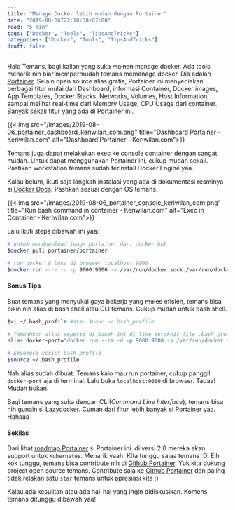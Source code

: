 ```yaml
---
title: "Manage Docker lebih mudah dengan Portainer"
date: "2019-08-06T22:18:38+07:00"
read: "5 min"
tags: ["Docker", "Tools", "TipsAndTricks"]
categories: ["Docker", "Tools", "TipsAndTricks"]
draft: false
---
```


Halo Temans, bagi kalian yang suka ~~mainan~~ manage docker. Ada tools menarik nih biar mempermudah temans memanage docker. Dia adalah [Portainer](https://portainer.io). Selain open source alias gratis, Portainer ini menyediakan berbagai fitur mulai dari Dashboard, informasi Container, Docker images, App Templates, Docker Stacks, Networks, Volumes, Host Information, sampai melihat real-time dari Memory Usage, CPU Usage dari container. Banyak sekali fitur yang ada di Portainer ini. 

{{< img src="/images/2019-08-06_portainer_dashboard_keriwilan_com.png" title="Dashboard Portainer - Keriwilan.com" alt="Dashboard Portainer - Keriwilan.com">}}

Temans juga dapat melakukan exec ke console container dengan sangat mudah. Untuk dapat menggunakan Portainer ini, cukup mudah sekali. Pastikan workstation temans sudah terinstall Docker Engine yaa. 

Kalau belum, ikuti saja langkah instalasi yang ada di dokumentasi resminya si [Docker Docs](https://docs.docker.com/v17.12/cs-engine/1.13/). Pastikan sesuai dengan OS temans. 

{{< img src="/images/2019-08-06_portainer_console_keriwilan_com.png" title="Run bash command in container - Keriwilan.com" alt="Exec in Container - Keriwilan.com">}}

Lalu ikuti steps dibawah ini yaa:

```bash
# untuk mendownload image portainer dari docker hub
$docker pull portainer/portainer 

# run docker & buka di browser localhost:9000
$docker run --rm -d -p 9000:9000 -v /var/run/docker.sock:/var/run/docker.sock -v portainer_data:/data portainer/portainer $
```


#### Bonus Tips
Buat temans yang menyukai gaya bekerja yang ~~males~~ efisien, temans bisa bikin nih alias di bash shell atau CLI temans. Cukup mudah untuk bash shell. 

```bash
$vi ~/.bash_profile #atau $nano ~/.bash_profile

# Tambahkan alias seperti di bawah ini di line terakhir file .bash_profile dan simpan
alias docker-port="docker run --rm -d -p 9000:9000 -v /var/run/docker.sock:/var/run/docker.sock -v portainer_data:/data portainer/portainer"

# Eksekusi script bash_profile
$source ~/.bash_profile
```

Nah alias sudah dibuat. Temans kalo mau run portainer, cukup panggil `docker-port` aja di terminal. Lalu buka `localhost:9000` di browser. Tadaa! Mudah bukan.

Bagi temans yang suka dengan CLI(*Command Line Interface*), temans bisa nih gunain si [Lazydocker](https://github.com/jesseduffield/lazydocker). Cuman dari fitur lebih banyak si Portainer yaa. Hahaaa

#### Sekilas
Dari lihat [roadmap Portainer](https://github.com/portainer/portainer/projects/2) si Portainer ini. di versi 2.0 mereka akan support untuk `Kubernetes`. Menarik yaah. Kita tunggu sajaa temans :D. Eih kok tunggu, temans bisa contribute nih di [Github Portainer](https://github.com/portainer/portainer). Yuk kita dukung project open source temans. Contribute saja ke [Github Portainer](https://github.com/portainer/portainer) dan paling tidak relakan satu `star` temans untuk apresiasi kita :)

Kalau ada kesulitan atau ada hal-hal yang ingin didiskusikan. Komens temans ditunggu dibawah yaa! 